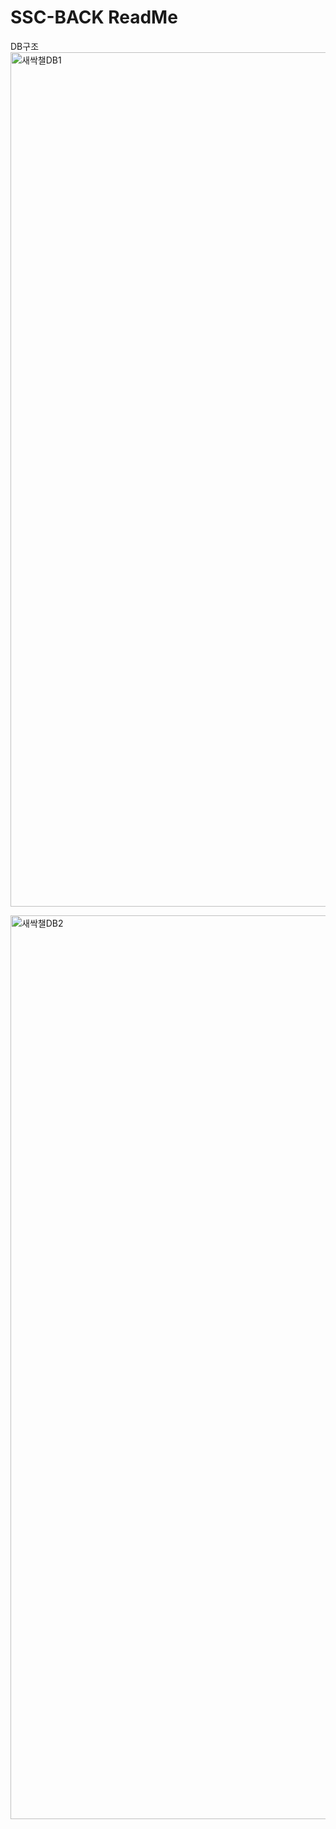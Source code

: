 # SSC-BACK ReadMe

DB구조
<img width="1367" alt="새싹챌DB1" src="https://user-images.githubusercontent.com/47708717/159541716-8b88fb3f-e68e-4d21-ac6c-43c32f2906cb.png">



<img width="1446" alt="새싹챌DB2" src="https://user-images.githubusercontent.com/47708717/159540532-cdf71637-aa5f-4e6c-aeec-ca9774503730.png">